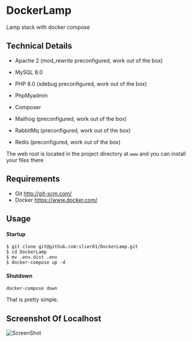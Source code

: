 # DockerLamp
Lamp stack with docker compose


## Technical Details
* Apache 2 (mod_rewrite preconfigured, work out of the box)

* MySQL 8.0

* PHP 8.0 (xdebug preconfigured, work out of the box)

* PhpMyadmin

* Composer

* Mailhog (preconfigured, work out of the box)

* RabbitMq (preconfigured, work out of the box)

* Redis (preconfigured, work out of the box)

The web root is located in the project directory at `www` and you can install your files there

## Requirements
* Git <http://git-scm.com/>
* Docker <https://www.docker.com/>

## Usage


#### Startup
```
$ git clone git@github.com:slier81/DockerLamp.git
$ cd DockerLamp
$ mv .env.dist .env
$ docker-compose up -d
```

#### Shutdown
```
docker-compose down
```

That is pretty simple.


## Screenshot Of Localhost

![ScreenShot](https://i.imgur.com/m5QoNVg.png)

